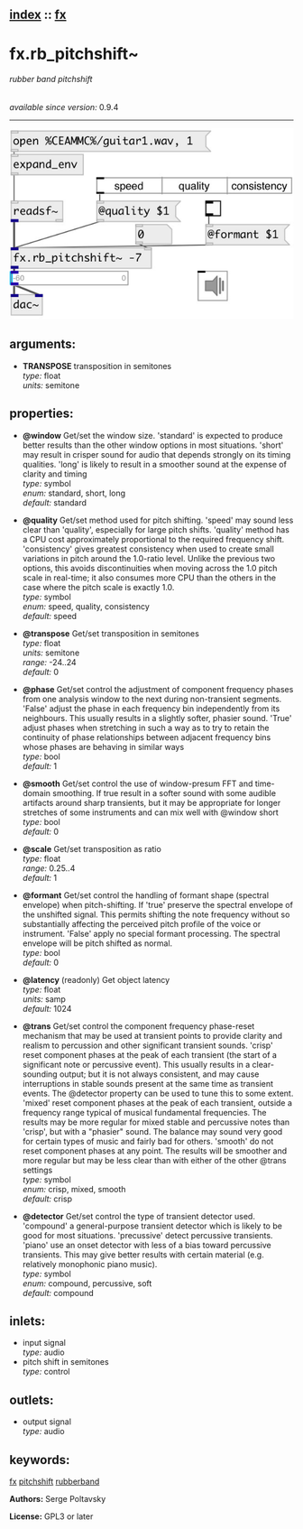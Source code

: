 [index](index.html) :: [fx](category_fx.html)
---

# fx.rb_pitchshift~

###### rubber band pitchshift

*available since version:* 0.9.4

---




[![example](../examples/img/fx.rb_pitchshift~.jpg)](../examples/pd/fx.rb_pitchshift~.pd)



## arguments:

* **TRANSPOSE**
transposition in semitones<br>
_type:_ float<br>
_units:_ semitone<br>





## properties:

* **@window** 
Get/set the window size. &#39;standard&#39; is expected to produce better results than the
other window options in most situations. &#39;short&#39; may result in crisper sound
for audio that depends strongly on its timing qualities. &#39;long&#39; is likely to
result in a smoother sound at the expense of clarity and timing<br>
_type:_ symbol<br>
_enum:_ standard, short, long<br>
_default:_ standard<br>

* **@quality** 
Get/set method used for pitch shifting. &#39;speed&#39; may sound less clear than &#39;quality&#39;,
especially for large pitch shifts. &#39;quality&#39; method has a CPU cost
approximately proportional to the required frequency shift. &#39;consistency&#39; gives
greatest consistency when used to create small variations in pitch around the
1.0-ratio level. Unlike the previous two options, this avoids discontinuities
when moving across the 1.0 pitch scale in real-time; it also consumes more CPU
than the others in the case where the pitch scale is exactly 1.0.<br>
_type:_ symbol<br>
_enum:_ speed, quality, consistency<br>
_default:_ speed<br>

* **@transpose** 
Get/set transposition in semitones<br>
_type:_ float<br>
_units:_ semitone<br>
_range:_ -24..24<br>
_default:_ 0<br>

* **@phase** 
Get/set control the adjustment of component frequency phases from one analysis window
to the next during non-transient segments. &#39;False&#39; adjust the phase in each
frequency bin independently from its neighbours. This usually results in a
slightly softer, phasier sound. &#39;True&#39; adjust phases when stretching in such a
way as to try to retain the continuity of phase relationships between adjacent
frequency bins whose phases are behaving in similar ways<br>
_type:_ bool<br>
_default:_ 1<br>

* **@smooth** 
Get/set control the use of window-presum FFT and time-domain smoothing. If true result
in a softer sound with some audible artifacts around sharp transients, but it
may be appropriate for longer stretches of some instruments and can mix well
with @window short<br>
_type:_ bool<br>
_default:_ 0<br>

* **@scale** 
Get/set transposition as ratio<br>
_type:_ float<br>
_range:_ 0.25..4<br>
_default:_ 1<br>

* **@formant** 
Get/set control the handling of formant shape (spectral envelope) when pitch-shifting.
If &#39;true&#39; preserve the spectral envelope of the unshifted signal. This permits
shifting the note frequency without so substantially affecting the perceived
pitch profile of the voice or instrument. &#39;False&#39; apply no special formant
processing. The spectral envelope will be pitch shifted as normal.<br>
_type:_ bool<br>
_default:_ 0<br>

* **@latency** (readonly)
Get object latency<br>
_type:_ float<br>
_units:_ samp<br>
_default:_ 1024<br>

* **@trans** 
Get/set control the component frequency phase-reset mechanism that may be used at
transient points to provide clarity and realism to percussion and other
significant transient sounds. &#39;crisp&#39; reset component phases at the peak of
each transient (the start of a significant note or percussive event). This
usually results in a clear-sounding output; but it is not always consistent,
and may cause interruptions in stable sounds present at the same time as
transient events. The @detector property can be used to tune this to some
extent. &#39;mixed&#39; reset component phases at the peak of each transient, outside a
frequency range typical of musical fundamental frequencies. The results may be
more regular for mixed stable and percussive notes than &#39;crisp&#39;, but with a
&#34;phasier&#34; sound. The balance may sound very good for certain types of music and
fairly bad for others. &#39;smooth&#39; do not reset component phases at any point. The
results will be smoother and more regular but may be less clear than with
either of the other @trans settings<br>
_type:_ symbol<br>
_enum:_ crisp, mixed, smooth<br>
_default:_ crisp<br>

* **@detector** 
Get/set control the type of transient detector used. &#39;compound&#39; a general-purpose
transient detector which is likely to be good for most situations. &#39;precussive&#39;
detect percussive transients. &#39;piano&#39; use an onset detector with less of a bias
toward percussive transients. This may give better results with certain
material (e.g. relatively monophonic piano music).<br>
_type:_ symbol<br>
_enum:_ compound, percussive, soft<br>
_default:_ compound<br>



## inlets:

* input signal<br>
_type:_ audio
* pitch shift in semitones<br>
_type:_ control



## outlets:

* output signal<br>
_type:_ audio



## keywords:

[fx](keywords/fx.html)
[pitchshift](keywords/pitchshift.html)
[rubberband](keywords/rubberband.html)






**Authors:** Serge Poltavsky




**License:** GPL3 or later





